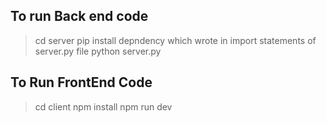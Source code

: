 ## To run Back end code

> cd server
> pip install depndency which wrote in import statements of server.py file
> python server.py


## To Run FrontEnd Code

> cd client
> npm install
> npm run dev
